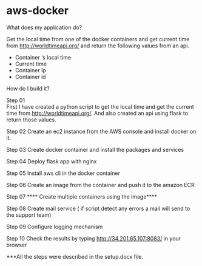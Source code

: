 # aws-docker

What does my application do?

Get the local time from one of the docker containers and get current time from http://worldtimeapi.org/ and return the following values from an api.
* Container ‘s local time
* Current time
* Container Ip
* Container id


How do I build it?

Step 01  
First I have created a python script to get the local time and get the current time from http://worldtimeapi.org/. 
And also created an api using flask to return those values.

Step 02
Create an ec2 instance from the AWS console and install docker on it.

Step 03
Create docker container and install the packages and services

Step 04
Deploy flask app with nginx

Step 05
Install aws cli in the docker container

Step 06
Create an image from the container and push it to the amazon ECR

Step 07
 **** Create multiple containers using the image****
 
Step 08
Create mail service ( if script detect any errors a mail will send to the support team)

Step 09
Configure logging mechanism

Step 10
Check the results by typing http://34.201.65.107:8083/ in your browser


***All the steps were described in the setup.docx file.





